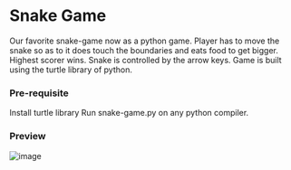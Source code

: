 # Snake Game
Our favorite snake-game now as a python game. Player has to move the snake so as to it does touch the boundaries and eats food to get bigger. Highest scorer wins. Snake is controlled by the arrow keys. Game is built using the turtle library of python.

### Pre-requisite
Install turtle library Run snake-game.py on any python compiler.

### Preview
![image](https://user-images.githubusercontent.com/104410750/185732904-3bc6dd1a-9f4f-49d9-b72b-8caf80c67f5f.png)
